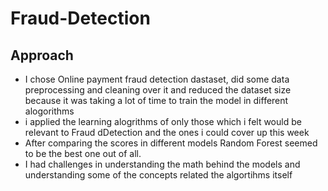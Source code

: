 # Fraud-Detection
## Approach
- I chose Online payment fraud detection dastaset, did some data preprocessing and cleaning over it and reduced the dataset size because it was taking a lot of time to train the model in different alogorithms
- i applied the learning alogrithms of only those which i felt would be relevant to Fraud dDetection and the ones i could cover up this week
- After comparing the scores in different models Random Forest seemed to be the best one out of all.
- I had challenges in understanding the math behind the models and understanding some of the concepts related the algortihms itself
